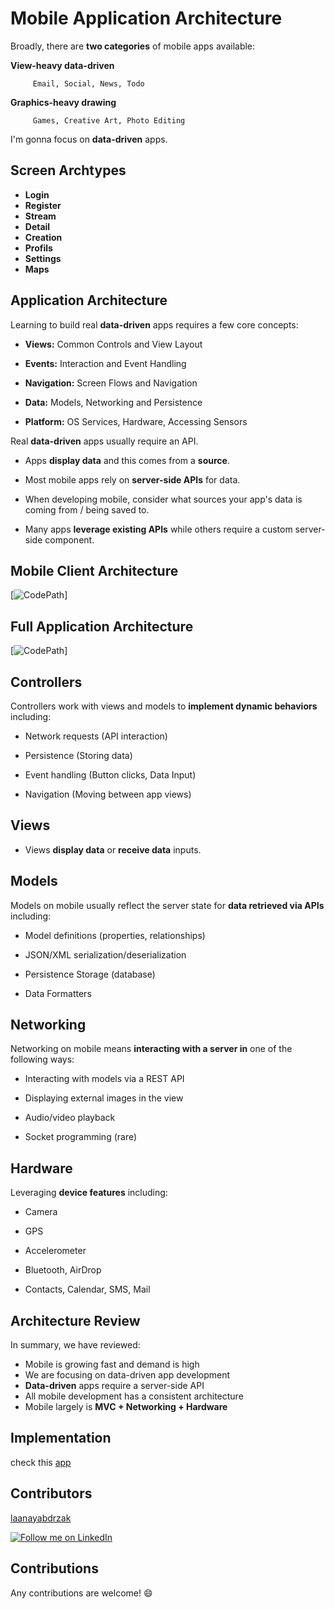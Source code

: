 # Mobile Application Architecture

Broadly, there are **two categories** of mobile apps available:
    
 **View-heavy data-driven**
             
         Email, Social, News, Todo
    
 
 **Graphics-heavy drawing**
            
         Games, Creative Art, Photo Editing

I'm gonna focus on **data-driven** apps.

## Screen Archtypes

- **Login**
- **Register**
- **Stream**
- **Detail**
- **Creation**
- **Profils**
- **Settings**
- **Maps**

## Application Architecture

Learning to build real **data-driven** apps requires a few core concepts:

- **Views:** Common Controls and View Layout

- **Events:** Interaction and Event Handling

- **Navigation:** Screen Flows and Navigation

- **Data:** Models, Networking and Persistence

- **Platform:** OS Services, Hardware, Accessing Sensors

Real **data-driven** apps usually require an API.

- Apps **display data** and this comes from a **source**.

- Most mobile apps rely on **server-side APIs** for data.

- When developing mobile, consider what sources your app's data is coming from / being saved to. 

- Many apps **leverage existing APIs** while others require a custom server-side component.

## Mobile Client Architecture

 [![CodePath](http://i.imgur.com/XgxWfyF.png)]
 
## Full Application Architecture

 [![CodePath](http://i.imgur.com/XgxWfyF.png)]
 
 
## Controllers

Controllers work with views and models to **implement dynamic behaviors** including:

-  Network requests (API interaction)

-  Persistence (Storing data)

-  Event handling (Button clicks, Data Input)

-  Navigation (Moving between app views)

## Views
 
 - Views **display data** or **receive data** inputs.

## Models

Models on mobile usually reflect the server state for **data retrieved via APIs** including:

- Model definitions (properties, relationships)

- JSON/XML serialization/deserialization

- Persistence Storage (database)

- Data Formatters
    
## Networking

Networking on mobile means **interacting with a server in** one of the following ways:

- Interacting with models via a REST API

- Displaying external images in the view

- Audio/video playback

- Socket programming (rare)
    
## Hardware

Leveraging **device features** including:

- Camera

- GPS

- Accelerometer

- Bluetooth, AirDrop

- Contacts, Calendar, SMS, Mail
    
## Architecture Review

In summary, we have reviewed:

- Mobile is growing fast and demand is high
- We are focusing on data-driven app development
- **Data-driven** apps require a server-side API
- All mobile development has a consistent architecture
- Mobile largely is **MVC + Networking + Hardware**

## Implementation

check this [app](https://github.com/laanayabdrzak/Android-Boilerplate)

## Contributors

[laanayabdrzak](https://github.com/laanayabdrzak)

<a href="https://www.linkedin.com/in/laanayabdrzak">
  <img alt="Follow me on LinkedIn"
       src="https://raw.githubusercontent.com/florent37/DaVinci/master/mobile/src/main/res/drawable-hdpi/linkedin.png" />
</a>

## Contributions
 
 Any contributions are welcome! :smile:

    
